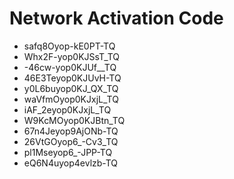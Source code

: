 # Network Activation Code
* safq8Oyop-kE0PT-TQ
* Whx2F-yop0KJSsT_TQ
* -46cw-yop0KJUf__TQ
* 46E3Teyop0KJUvH-TQ
* y0L6buyop0KJ_QX_TQ
* waVfmOyop0KJxjL_TQ
* iAF_2eyop0KJxjL_TQ
* W9KcMOyop0KJBtn_TQ
* 67n4Jeyop9AjONb-TQ
* 26VtGOyop6_-Cv3_TQ
* pl1Mseyop6_-JPP-TQ
* eQ6N4uyop4evlzb-TQ
